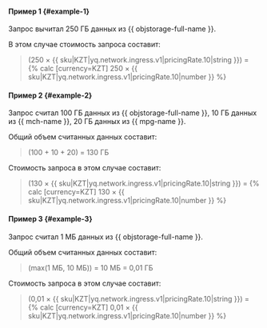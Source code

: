 #### Пример 1 {#example-1}

Запрос вычитал 250 ГБ данных из {{ objstorage-full-name }}.

В этом случае стоимость запроса составит:
> (250 × {{ sku|KZT|yq.network.ingress.v1|pricingRate.10|string }}) = {% calc [currency=KZT] 250 × {{ sku|KZT|yq.network.ingress.v1|pricingRate.10|number }} %}

#### Пример 2 {#example-2}

Запрос считал 100 ГБ данных из {{ objstorage-full-name }}, 10 ГБ данных из {{ mch-name }}, 20 ГБ данных из {{ mpg-name }}.

Общий объем считанных данных составит:
> (100 + 10 + 20) = 130 ГБ

Стоимость запроса в этом случае составит:
> (130 × {{ sku|KZT|yq.network.ingress.v1|pricingRate.10|string }}) = {% calc [currency=KZT] 130 × {{ sku|KZT|yq.network.ingress.v1|pricingRate.10|number }} %}

#### Пример 3 {#example-3}

Запрос считал 1 МБ данных из {{ objstorage-full-name }}.

Общий объем считанных данных составит:
> (max(1 МБ, 10 МБ)) = 10 МБ = 0,01 ГБ

Стоимость запроса в этом случае составит:
> (0,01 × {{ sku|KZT|yq.network.ingress.v1|pricingRate.10|string }}) = {% calc [currency=KZT] 0,01 × {{ sku|KZT|yq.network.ingress.v1|pricingRate.10|number }} %}